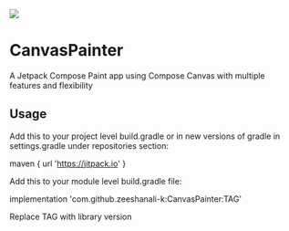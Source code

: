 [![](https://jitpack.io/v/zeeshanali-k/CanvasPainter.svg)](https://jitpack.io/#zeeshanali-k/CanvasPainter)

# CanvasPainter
A Jetpack Compose Paint app using Compose Canvas with multiple features and flexibility

## Usage
<p>Add this to your project level build.gradle or in new versions of gradle in settings.gradle under repositories section:</p>

maven { url 'https://jitpack.io' }

<p>Add this to your module level build.gradle file:</p>

implementation 'com.github.zeeshanali-k:CanvasPainter:TAG'

<p>Replace TAG with library version</p>
